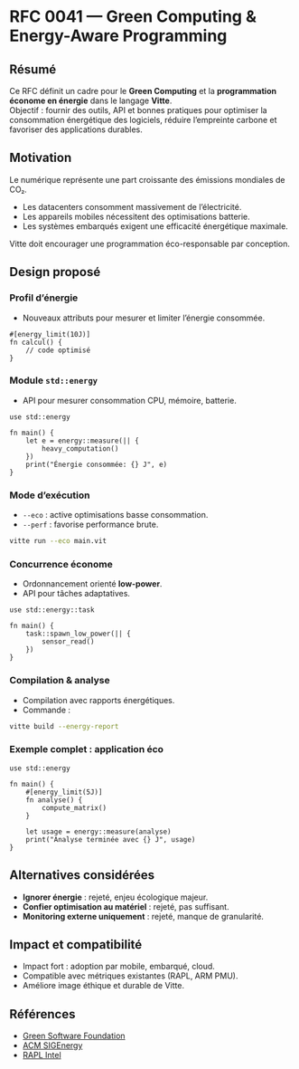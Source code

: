 # RFC 0041 — Green Computing & Energy-Aware Programming

## Résumé
Ce RFC définit un cadre pour le **Green Computing** et la **programmation économe en énergie** dans le langage **Vitte**.  
Objectif : fournir des outils, API et bonnes pratiques pour optimiser la consommation énergétique des logiciels, réduire l’empreinte carbone et favoriser des applications durables.

## Motivation
Le numérique représente une part croissante des émissions mondiales de CO₂.  
- Les datacenters consomment massivement de l’électricité.  
- Les appareils mobiles nécessitent des optimisations batterie.  
- Les systèmes embarqués exigent une efficacité énergétique maximale.  

Vitte doit encourager une programmation éco-responsable par conception.

## Design proposé

### Profil d’énergie
- Nouveaux attributs pour mesurer et limiter l’énergie consommée.  

```vitte
#[energy_limit(10J)]
fn calcul() {
    // code optimisé
}
```

### Module `std::energy`
- API pour mesurer consommation CPU, mémoire, batterie.  

```vitte
use std::energy

fn main() {
    let e = energy::measure(|| {
        heavy_computation()
    })
    print("Énergie consommée: {} J", e)
}
```

### Mode d’exécution
- `--eco` : active optimisations basse consommation.  
- `--perf` : favorise performance brute.  

```sh
vitte run --eco main.vit
```

### Concurrence économe
- Ordonnancement orienté **low-power**.  
- API pour tâches adaptatives.  

```vitte
use std::energy::task

fn main() {
    task::spawn_low_power(|| {
        sensor_read()
    })
}
```

### Compilation & analyse
- Compilation avec rapports énergétiques.  
- Commande :  
```sh
vitte build --energy-report
```

### Exemple complet : application éco
```vitte
use std::energy

fn main() {
    #[energy_limit(5J)]
    fn analyse() {
        compute_matrix()
    }

    let usage = energy::measure(analyse)
    print("Analyse terminée avec {} J", usage)
}
```

## Alternatives considérées
- **Ignorer énergie** : rejeté, enjeu écologique majeur.  
- **Confier optimisation au matériel** : rejeté, pas suffisant.  
- **Monitoring externe uniquement** : rejeté, manque de granularité.  

## Impact et compatibilité
- Impact fort : adoption par mobile, embarqué, cloud.  
- Compatible avec métriques existantes (RAPL, ARM PMU).  
- Améliore image éthique et durable de Vitte.  

## Références
- [Green Software Foundation](https://greensoftware.foundation/)  
- [ACM SIGEnergy](https://energy.acm.org/)  
- [RAPL Intel](https://www.intel.com/content/www/us/en/developer/articles/technical/intel-power-governor.html)  
